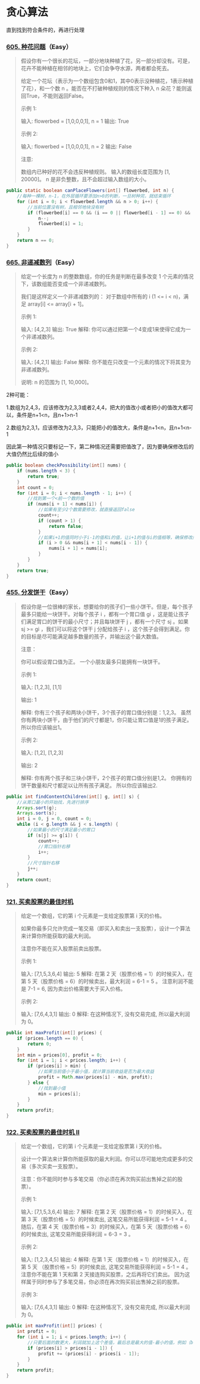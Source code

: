 # 贪心算法

直到找到符合条件的，再进行处理

### [605. 种花问题](https://leetcode-cn.com/problems/can-place-flowers/)（Easy）

> 假设你有一个很长的花坛，一部分地块种植了花，另一部分却没有。可是，花卉不能种植在相邻的地块上，它们会争夺水源，两者都会死去。
>
> 给定一个花坛（表示为一个数组包含0和1，其中0表示没种植花，1表示种植了花），和一个数 n 。能否在不打破种植规则的情况下种入 n 朵花？能则返回True，不能则返回False。
>
> 示例 1:
>
> 输入: flowerbed = [1,0,0,0,1], n = 1
> 输出: True
>
> 示例 2:
>
> 输入: flowerbed = [1,0,0,0,1], n = 2
> 输出: False
>
> 注意:
>
> 数组内已种好的花不会违反种植规则。
> 输入的数组长度范围为 [1, 20000]。
> n 是非负整数，且不会超过输入数组的大小。

```java
public static boolean canPlaceFlowers(int[] flowerbed, int n) {
    //每种一棵树，n-1，在外层循环要添加n>0的判断，一旦树种完，就结束循环
    for (int i = 0; i < flowerbed.length && n > 0; i++) {
        //当前位置没有树，且相邻地块没有树
        if (flowerbed[i] == 0 && (i == 0 || flowerbed[i - 1] == 0) && (i == flowerbed.length - 1 || flowerbed[i + 1] == 0)) {
            n--;
            flowerbed[i] = 1;
        }
    }
    return n == 0;
}
```

### [665. 非递减数列](https://leetcode-cn.com/problems/non-decreasing-array/)（Easy）

> 给定一个长度为 n 的整数数组，你的任务是判断在最多改变 1 个元素的情况下，该数组能否变成一个非递减数列。
>
> 我们是这样定义一个非递减数列的： 对于数组中所有的 i (1 <= i < n)，满足 array[i] <= array[i + 1]。
>
> 示例 1:
>
> 输入: [4,2,3]
> 输出: True
> 解释: 你可以通过把第一个4变成1来使得它成为一个非递减数列。
>
> 示例 2:
>
> 输入: [4,2,1]
> 输出: False
> 解释: 你不能在只改变一个元素的情况下将其变为非递减数列。
>
> 说明:  n 的范围为 [1, 10,000]。
>

2种可能：

1.数组为2,4,3，应该修改为2,3,3或者2,4,4，把大的值改小或者把小的值改大都可以，条件是n+1<n，且n+1>n-1

2.数组为2,3,1，应该修改为2,3,3，只能把小的值改大，条件是n+1<n，且n+1<n-1

因此第一种情况只要标记一下，第二种情况还需要把值改了，因为要确保修改后的大值仍然比后续的值小

```java
public boolean checkPossibility(int[] nums) {
    if (nums.length < 3) {
        return true;
    }
    int count = 0;
    for (int i = 0; i < nums.length - 1; i++) {
        //找到第一个<前一个数的值
        if (nums[i + 1] < nums[i]) {
            //如果有至少2个数需要修改，就直接返回false
            count++;
            if (count > 1) {
                return false;
            }
            //如果i+1的值同时小于i-1的值和i的值，让i+1的值与i的值相等，确保修改后的大值仍然比后续的值小
            if (i > 0 && nums[i + 1] < nums[i - 1]) {
                nums[i + 1] = nums[i];
            }
        }
    }
    return true;
}
```

### [455. 分发饼干](https://leetcode-cn.com/problems/assign-cookies/)（Easy）

> 假设你是一位很棒的家长，想要给你的孩子们一些小饼干。但是，每个孩子最多只能给一块饼干。对每个孩子 i ，都有一个胃口值 gi ，这是能让孩子们满足胃口的饼干的最小尺寸；并且每块饼干 j ，都有一个尺寸 sj 。如果 sj >= gi ，我们可以将这个饼干 j 分配给孩子 i ，这个孩子会得到满足。你的目标是尽可能满足越多数量的孩子，并输出这个最大数值。
>
> 注意：
>
> 你可以假设胃口值为正。
> 一个小朋友最多只能拥有一块饼干。
>
> 示例 1:
>
> 输入: [1,2,3], [1,1]
>
> 输出: 1
>
> 解释: 
> 你有三个孩子和两块小饼干，3个孩子的胃口值分别是：1,2,3。
> 虽然你有两块小饼干，由于他们的尺寸都是1，你只能让胃口值是1的孩子满足。
> 所以你应该输出1。
>
> 示例 2:
>
> 输入: [1,2], [1,2,3]
>
> 输出: 2
>
> 解释: 
> 你有两个孩子和三块小饼干，2个孩子的胃口值分别是1,2。
> 你拥有的饼干数量和尺寸都足以让所有孩子满足。
> 所以你应该输出2.

```java
public int findContentChildren(int[] g, int[] s) {
    //从胃口最小的开始找，先进行排序
    Arrays.sort(g);
    Arrays.sort(s);
    int i = 0, j = 0, count = 0;
    while (i < g.length && j < s.length) {
        //如果最小的尺寸满足最小的胃口
        if (s[j] >= g[i]) {
            count++;
            //胃口指针右移
            i++;
        }
        //尺寸指针右移
        j++;
    }
    return count;
}
```

### [121. 买卖股票的最佳时机](https://leetcode-cn.com/problems/best-time-to-buy-and-sell-stock/)

> 给定一个数组，它的第 i 个元素是一支给定股票第 i 天的价格。
>
> 如果你最多只允许完成一笔交易（即买入和卖出一支股票），设计一个算法来计算你所能获取的最大利润。
>
> 注意你不能在买入股票前卖出股票。
>
> 示例 1:
>
> 输入: [7,1,5,3,6,4]
> 输出: 5
> 解释: 在第 2 天（股票价格 = 1）的时候买入，在第 5 天（股票价格 = 6）的时候卖出，最大利润 = 6-1 = 5 。
>      注意利润不能是 7-1 = 6, 因为卖出价格需要大于买入价格。
>
> 示例 2:
>
> 输入: [7,6,4,3,1]
> 输出: 0
> 解释: 在这种情况下, 没有交易完成, 所以最大利润为 0。

```java
public int maxProfit(int[] prices) {
    if (prices.length == 0) {
        return 0;
    }
    int min = prices[0], profit = 0;
    for (int i = 1; i < prices.length; i++) {
        if (prices[i] > min) {
            //如果当前值小于最小值，就计算当前收益是否为最大收益
            profit = Math.max(prices[i] - min, profit);
        } else {
            //找到最小值
            min = prices[i];
        }
    }
    return profit;
}
```

### [122. 买卖股票的最佳时机 II](https://leetcode-cn.com/problems/best-time-to-buy-and-sell-stock-ii/)

> 给定一个数组，它的第 i 个元素是一支给定股票第 i 天的价格。
>
> 设计一个算法来计算你所能获取的最大利润。你可以尽可能地完成更多的交易（多次买卖一支股票）。
>
> 注意：你不能同时参与多笔交易（你必须在再次购买前出售掉之前的股票）。
>
> 示例 1:
>
> 输入: [7,1,5,3,6,4]
> 输出: 7
> 解释: 在第 2 天（股票价格 = 1）的时候买入，在第 3 天（股票价格 = 5）的时候卖出, 这笔交易所能获得利润 = 5-1 = 4 。
>      随后，在第 4 天（股票价格 = 3）的时候买入，在第 5 天（股票价格 = 6）的时候卖出, 这笔交易所能获得利润 = 6-3 = 3 。
>
> 示例 2:
>
> 输入: [1,2,3,4,5]
> 输出: 4
> 解释: 在第 1 天（股票价格 = 1）的时候买入，在第 5 天 （股票价格 = 5）的时候卖出, 这笔交易所能获得利润 = 5-1 = 4 。
>      注意你不能在第 1 天和第 2 天接连购买股票，之后再将它们卖出。
>      因为这样属于同时参与了多笔交易，你必须在再次购买前出售掉之前的股票。
>
> 示例 3:
>
> 输入: [7,6,4,3,1]
> 输出: 0
> 解释: 在这种情况下, 没有交易完成, 所以最大利润为 0。

```java
public int maxProfit(int[] prices) {
    int profit = 0;
    for (int i = 1; i < prices.length; i++) {
        //只要后面的数更大，利润就加上这个差值，最后总是最大的值-最小的值，例如（b-a）+（c-b）=c-a
        if (prices[i] > prices[i - 1]) {
            profit += (prices[i] - prices[i - 1]);
        }
    }
    return profit;
}
```

